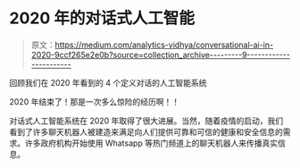 # 2020 年的对话式人工智能

> 原文：<https://medium.com/analytics-vidhya/conversational-ai-in-2020-9ccf265e2e0b?source=collection_archive---------9----------------------->

回顾我们在 2020 年看到的 4 个定义对话的人工智能系统

2020 年结束了！那是一次多么惊险的经历啊！！

对话式人工智能系统在 2020 年取得了很大进展。当然，随着疫情的启动，我们看到了许多聊天机器人被建造来满足向人们提供可靠和可信的健康和安全信息的需求。许多政府机构开始使用 Whatsapp 等热门频道上的聊天机器人来传播真实信息。